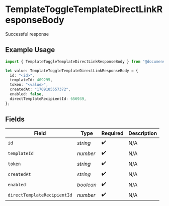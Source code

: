 # TemplateToggleTemplateDirectLinkResponseBody

Successful response

## Example Usage

```typescript
import { TemplateToggleTemplateDirectLinkResponseBody } from "@documenso/sdk-typescript/models/operations";

let value: TemplateToggleTemplateDirectLinkResponseBody = {
  id: "<id>",
  templateId: 409295,
  token: "<value>",
  createdAt: "1709105557372",
  enabled: false,
  directTemplateRecipientId: 656939,
};
```

## Fields

| Field                       | Type                        | Required                    | Description                 |
| --------------------------- | --------------------------- | --------------------------- | --------------------------- |
| `id`                        | *string*                    | :heavy_check_mark:          | N/A                         |
| `templateId`                | *number*                    | :heavy_check_mark:          | N/A                         |
| `token`                     | *string*                    | :heavy_check_mark:          | N/A                         |
| `createdAt`                 | *string*                    | :heavy_check_mark:          | N/A                         |
| `enabled`                   | *boolean*                   | :heavy_check_mark:          | N/A                         |
| `directTemplateRecipientId` | *number*                    | :heavy_check_mark:          | N/A                         |